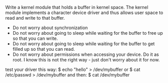 Write a kernel module that holds a buffer in kernel space.
The kernel module implements a character device driver and thus
allows user space to read and write to that buffer.

* Do not worry about synchronization
* Do not worry about going to sleep while waiting for the buffer to free up so that
	you can write.
* Do not worry about going to sleep while waiting for the buffer to get filled up so
	that you can read.
* Do not worry about permissions when accessing your device. Do it as root. I know this
is not the right way - just don't worry about it for now.

test your driver this way:
$ echo "hello" > /dev/mybuffer
or
$ cat /etc/passwd > /dev/mybuffer
and then:
$ cat /dev/mybuffer

